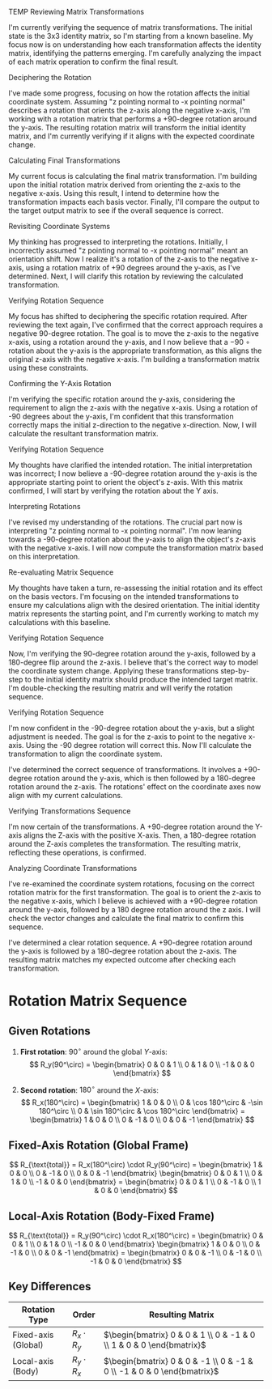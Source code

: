 TEMP
Reviewing Matrix Transformations

I'm currently verifying the sequence of matrix transformations. The initial state is the 3x3 identity matrix, so I'm starting from a known baseline. My focus now is on understanding how each transformation affects the identity matrix, identifying the patterns emerging. I'm carefully analyzing the impact of each matrix operation to confirm the final result.

Deciphering the Rotation

I've made some progress, focusing on how the rotation affects the initial coordinate system. Assuming "z pointing normal to -x pointing normal" describes a rotation that orients the z-axis along the negative x-axis, I'm working with a rotation matrix that performs a +90-degree rotation around the y-axis. The resulting rotation matrix will transform the initial identity matrix, and I'm currently verifying if it aligns with the expected coordinate change.

Calculating Final Transformations

My current focus is calculating the final matrix transformation. I'm building upon the initial rotation matrix derived from orienting the z-axis to the negative x-axis. Using this result, I intend to determine how the transformation impacts each basis vector. Finally, I'll compare the output to the target output matrix to see if the overall sequence is correct.

Revisiting Coordinate Systems

My thinking has progressed to interpreting the rotations. Initially, I incorrectly assumed "z pointing normal to -x pointing normal" meant an orientation shift. Now I realize it's a rotation of the z-axis to the negative x-axis, using a rotation matrix of +90 degrees around the y-axis, as I've determined. Next, I will clarify this rotation by reviewing the calculated transformation.

Verifying Rotation Sequence

My focus has shifted to deciphering the specific rotation required. After reviewing the text again, I've confirmed that the correct approach requires a negative 90-degree rotation. The goal is to move the z-axis to the negative x-axis, using a rotation around the y-axis, and I now believe that a −90 
∘
  rotation about the y-axis is the appropriate transformation, as this aligns the original z-axis with the negative x-axis. I'm building a transformation matrix using these constraints.

Confirming the Y-Axis Rotation

I'm verifying the specific rotation around the y-axis, considering the requirement to align the z-axis with the negative x-axis. Using a rotation of -90 degrees about the y-axis, I'm confident that this transformation correctly maps the initial z-direction to the negative x-direction. Now, I will calculate the resultant transformation matrix.

Verifying Rotation Sequence

My thoughts have clarified the intended rotation.  The initial interpretation was incorrect; I now believe a -90-degree rotation around the y-axis is the appropriate starting point to orient the object's z-axis. With this matrix confirmed, I will start by verifying the rotation about the Y axis.

Interpreting Rotations

I've revised my understanding of the rotations. The crucial part now is interpreting "z pointing normal to -x pointing normal". I'm now leaning towards a -90-degree rotation about the y-axis to align the object's z-axis with the negative x-axis. I will now compute the transformation matrix based on this interpretation.

Re-evaluating Matrix Sequence

My thoughts have taken a turn, re-assessing the initial rotation and its effect on the basis vectors. I'm focusing on the intended transformations to ensure my calculations align with the desired orientation. The initial identity matrix represents the starting point, and I'm currently working to match my calculations with this baseline.

Verifying Rotation Sequence

Now, I'm verifying the 90-degree rotation around the y-axis, followed by a 180-degree flip around the z-axis. I believe that's the correct way to model the coordinate system change. Applying these transformations step-by-step to the initial identity matrix should produce the intended target matrix. I'm double-checking the resulting matrix and will verify the rotation sequence.

Verifying Rotation Sequence

I'm now confident in the -90-degree rotation about the y-axis, but a slight adjustment is needed.  The goal is for the z-axis to point to the negative x-axis. Using the -90 degree rotation will correct this.  Now I'll calculate the transformation to align the coordinate system.

I've determined the correct sequence of transformations. It involves a +90-degree rotation around the y-axis, which is then followed by a 180-degree rotation around the z-axis. The rotations' effect on the coordinate axes now align with my current calculations.

Verifying Transformations Sequence

I'm now certain of the transformations. A +90-degree rotation around the Y-axis aligns the Z-axis with the positive X-axis. Then, a 180-degree rotation around the Z-axis completes the transformation. The resulting matrix, reflecting these operations, is confirmed.

Analyzing Coordinate Transformations

I've re-examined the coordinate system rotations, focusing on the correct rotation matrix for the first transformation. The goal is to orient the z-axis to the negative x-axis, which I believe is achieved with a +90-degree rotation around the y-axis, followed by a 180 degree rotation around the z axis. I will check the vector changes and calculate the final matrix to confirm this sequence.

I've determined a clear rotation sequence. A +90-degree rotation around the y-axis is followed by a 180-degree rotation about the z-axis. The resulting matrix matches my expected outcome after checking each transformation.

# Rotation Matrix Sequence

## Given Rotations

1. **First rotation**: $90^\circ$ around the global $Y$-axis:
   $$
   R_y(90^\circ) = \begin{bmatrix} 
   0 & 0 & 1 \\ 
   0 & 1 & 0 \\ 
   -1 & 0 & 0 
   \end{bmatrix}
   $$

2. **Second rotation**: $180^\circ$ around the $X$-axis:
   $$
   R_x(180^\circ) = \begin{bmatrix} 
   1 & 0 & 0 \\ 
   0 & \cos 180^\circ & -\sin 180^\circ \\ 
   0 & \sin 180^\circ & \cos 180^\circ 
   \end{bmatrix} = \begin{bmatrix} 
   1 & 0 & 0 \\ 
   0 & -1 & 0 \\ 
   0 & 0 & -1 
   \end{bmatrix}
   $$

## Fixed-Axis Rotation (Global Frame)
$$
R_{\text{total}} = R_x(180^\circ) \cdot R_y(90^\circ) = \begin{bmatrix} 
1 & 0 & 0 \\ 
0 & -1 & 0 \\ 
0 & 0 & -1 
\end{bmatrix} \begin{bmatrix} 
0 & 0 & 1 \\ 
0 & 1 & 0 \\ 
-1 & 0 & 0 
\end{bmatrix} = \begin{bmatrix} 
0 & 0 & 1 \\ 
0 & -1 & 0 \\ 
1 & 0 & 0 
\end{bmatrix}
$$

## Local-Axis Rotation (Body-Fixed Frame)
$$
R_{\text{total}} = R_y(90^\circ) \cdot R_x(180^\circ) = \begin{bmatrix} 
0 & 0 & 1 \\ 
0 & 1 & 0 \\ 
-1 & 0 & 0 
\end{bmatrix} \begin{bmatrix} 
1 & 0 & 0 \\ 
0 & -1 & 0 \\ 
0 & 0 & -1 
\end{bmatrix} = \begin{bmatrix} 
0 & 0 & -1 \\ 
0 & -1 & 0 \\ 
-1 & 0 & 0 
\end{bmatrix}
$$

## Key Differences

| Rotation Type       | Order           | Resulting Matrix                                                       |
| ------------------- | --------------- | ---------------------------------------------------------------------- |
| Fixed-axis (Global) | $R_x \cdot R_y$ | $\begin{bmatrix} 0 & 0 & 1 \\ 0 & -1 & 0 \\ 1 & 0 & 0 \end{bmatrix}$   |
| Local-axis (Body)   | $R_y \cdot R_x$ | $\begin{bmatrix} 0 & 0 & -1 \\ 0 & -1 & 0 \\ -1 & 0 & 0 \end{bmatrix}$ |